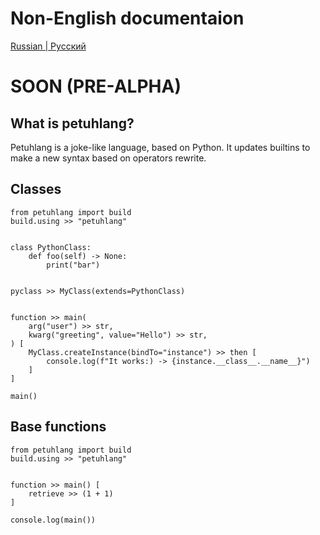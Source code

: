 # Non-English documentaion
[Russian | Русский](/docs/Russian.md)
# SOON (PRE-ALPHA)

## What is petuhlang?
Petuhlang is a joke-like language, based on Python.
It updates builtins to make a new syntax based on operators rewrite.
## Classes
```monkey
from petuhlang import build
build.using >> "petuhlang"


class PythonClass:
    def foo(self) -> None:
        print("bar")


pyclass >> MyClass(extends=PythonClass)


function >> main(
    arg("user") >> str,
    kwarg("greeting", value="Hello") >> str,
) [
    MyClass.createInstance(bindTo="instance") >> then [
        console.log(f"It works:) -> {instance.__class__.__name__}")
    ]
]

main()
```

## Base functions
```monkey
from petuhlang import build
build.using >> "petuhlang"


function >> main() [
    retrieve >> (1 + 1)
]

console.log(main())
```

